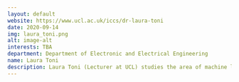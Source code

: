 ```yaml
---
layout: default
website: https://www.ucl.ac.uk/iccs/dr-laura-toni
date: 2020-09-14
img: laura_toni.png
alt: image-alt
interests: TBA
department: Department of Electronic and Electrical Engineering
name: Laura Toni
description: Laura Toni (Lecturer at UCL) studies the area of machine learning for immersive communications, decision-making strategies under uncertainty, and large-scale signal processing for machine learning. Her current research focuses on applying graph signal processing tools to more data-efficient decision making strategies, with a deep focus on recommendations and reinforcement learning for optimal managing of large-scale systems. She recently received the UCL Future Leadership Award, and the Adobe System academic donation, and the Cisco academic grant. She received her PhD degree from the University of Bologna, Italy, followed by postdoc positions at the University of California at San Diego (UCSD) and at the Swiss Federal Institute of Technology (EPFL). 
---
```

